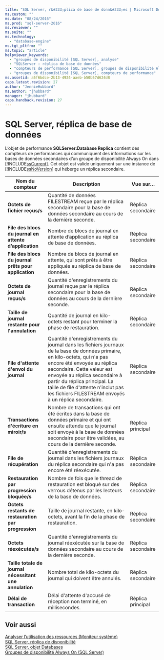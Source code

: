 ```yaml
---
title: "SQL Server, r&#233;plica de base de donn&#233;es | Microsoft Docs"
ms.custom: ""
ms.date: "08/24/2016"
ms.prod: "sql-server-2016"
ms.reviewer: ""
ms.suite: ""
ms.technology: 
  - "database-engine"
ms.tgt_pltfrm: ""
ms.topic: "article"
helpviewer_keywords: 
  - "groupes de disponibilité [SQL Server], analyse"
  - "SQLServer : réplica de base de données"
  - "compteurs de performance [SQL Server], groupes de disponibilité AlwaysOn"
  - "groupes de disponibilité [SQL Server], compteurs de performance"
ms.assetid: a5f6bdce-2b13-4924-aaeb-b50b57d624d8
caps.latest.revision: 27
author: "JennieHubbard"
ms.author: "jhubbard"
manager: "jhubbard"
caps.handback.revision: 27
---
```

# SQL Server, r&#233;plica de base de donn&#233;es
  L’objet de performance **SQLServer:Database Replica** contient des compteurs de performances qui communiquent des informations sur les bases de données secondaires d’un groupe de disponibilité Always On dans [!INCLUDE[ssCurrent](../../includes/sscurrent-md.md)]. Cet objet est valide uniquement sur une instance de [!INCLUDE[ssNoVersion](../../includes/ssnoversion-md.md)] qui héberge un réplica secondaire.  
  
|Nom du compteur|Description|Vue sur…|  
|------------------|-----------------|--------------|  
|**Octets de fichier reçus/s**|Quantité de données FILESTREAM reçue par le réplica secondaire pour la base de données secondaire au cours de la dernière seconde.|Réplica secondaire|  
|**File des blocs du journal en attente d’application**|Nombre de blocs de journal en attente d’application au réplica de base de données.|Réplica secondaire|
|**File des blocs du journal prêts pour application**|Nombre de blocs de journal en attente, qui sont prêts à être appliqués au réplica de base de données.|Réplica secondaire| 
|**Octets de journal reçus/s**|Quantité d'enregistrements du journal reçue par le réplica secondaire pour la base de données au cours de la dernière seconde.|Réplica secondaire|  
|**Taille de journal restante pour l'annulation**|Quantité de journal en kilo-octets restant pour terminer la phase de restauration.|Réplica secondaire|  
|**File d'attente d'envoi du journal**|Quantité d'enregistrements du journal dans les fichiers journaux de la base de données primaire, en kilo-octets, qui n'a pas encore été envoyée au réplica secondaire. Cette valeur est envoyée au réplica secondaire à partir du réplica principal. La taille de file d'attente n'inclut pas les fichiers FILESTREAM envoyés à un réplica secondaire.|Réplica secondaire|  
|**Transactions d'écriture en miroir/s**|Nombre de transactions qui ont été écrites dans la base de données primaire et qui ont ensuite attendu que le journal soit envoyé à la base de données secondaire pour être validées, au cours de la dernière seconde.|Réplica principal|  
|**File de récupération**|Quantité d'enregistrements du journal dans les fichiers journaux du réplica secondaire qui n'a pas encore été réexécutée.|Réplica secondaire|  
|**Restauration par progression bloquée/s**|Nombre de fois que le thread de restauration est bloqué sur des verrous détenus par les lecteurs de la base de données.|Réplica secondaire|  
|**Octets restants de restauration par progression**|Taille de journal restante, en kilo-octets, avant la fin de la phase de restauration.|Réplica secondaire|  
|**Octets réexécutés/s**|Quantité d'enregistrements du journal réexécutée sur la base de données secondaire au cours de la dernière seconde.|Réplica secondaire|  
|**Taille totale de journal nécessitant une annulation**|Nombre total de kilo-octets du journal qui doivent être annulés.|Réplica secondaire|  
|**Délai de transaction**|Délai d'attente d'accusé de réception non terminé, en millisecondes.|Réplica principal|  
  
## Voir aussi  
 [Analyser l’utilisation des ressources &#40;Moniteur système&#41;](../../relational-databases/performance-monitor/monitor-resource-usage-system-monitor.md)   
 [SQL Server, réplica de disponibilité](../../relational-databases/performance-monitor/sql-server-availability-replica.md)   
 [SQL Server, objet Databases](../../relational-databases/performance-monitor/sql-server-databases-object.md)   
 [Groupes de disponibilité Always On &#40;SQL Server&#41;](../../database-engine/availability-groups/windows/always-on-availability-groups-sql-server.md)  
  
  